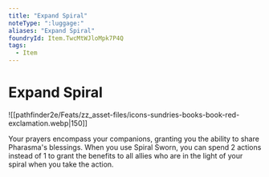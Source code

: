 ```yaml
---
title: "Expand Spiral"
noteType: ":luggage:"
aliases: "Expand Spiral"
foundryId: Item.TwcMtWJloMpk7P4Q
tags:
  - Item
---
```


# Expand Spiral
![[pathfinder2e/Feats/zz_asset-files/icons-sundries-books-book-red-exclamation.webp|150]]

Your prayers encompass your companions, granting you the ability to share Pharasma's blessings. When you use Spiral Sworn, you can spend 2 actions instead of 1 to grant the benefits to all allies who are in the light of your spiral when you take the action.
